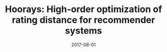 ---
title: "Hoorays: High-order optimization of rating distance for recommender systems"
collection: publications
permalink: /publication/2017-08-01
date: 2017-08-01
category: conferences
venue: 'Proceedings of the 23rd ACM SIGKDD International Conference on Knowledge Discovery and Data Mining'
citation: 'Xu, Jingwei; Yao, Yuan; Tong, Hanghang; Tao, Xianping; Lu, Jian;. (2017). Hoorays: High-order optimization of rating distance for recommender systems. Proceedings of the 23rd ACM SIGKDD International Conference on Knowledge Discovery and Data Mining. pp. 525-534'
---
